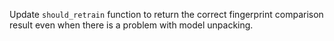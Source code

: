 Update `should_retrain` function to return the correct fingerprint comparison result 
even when there is a problem with model unpacking.